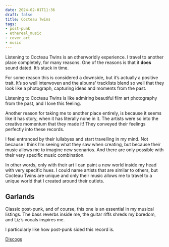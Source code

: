 ```yaml
---
date: 2024-02-01T11:36
draft: false
title: Cocteau Twins
tags:
- post-punk
- ethereal_music
- cover_art
- music
---
```

Listening to Cocteau Twins is an otherworldly experience. I travel to another place completely, for many reasons. One of the reasons is that it **does** sound dated. It’s stuck in time.

For some reason this is considered a downside, but it’s actually a positive trait. It’s so well interwoven and the albums’ tracklists blend so well that they look like a photograph, capturing ideas and moments from the past.

Listening to Cocteau Twins is like admiring beautiful film art photography from the past, and I love this feeling.

Another reason for taking me to another place entirely, is because it seems like it has story, when it has literally none in it. The artists were so into the creative momentum that they made it! They conveyed their feelings perfectly into these records.

I feel entranced by their lullabyes and start travelling in my mind. Not because I think I’m seeing what they saw when creating, but because their music allows me to imagine new scenarios. And there are only possible with their very specific music combination.

In other words, only with their art I can paint a new world inside my head with very specific hues. I could name artists that are similar to others, but Cocteau Twins are unique and only their music allows me to travel to a unique world that I created around their outlets.

## Garlands

Classic post-punk, and of course, this one is an essential in my musical listings. The bass reverbs inside me, the guitar riffs shreds my boredom, and Liz’s vocals inspires me.

I particularly like how post-punk sided this record is.

[Discogs](https://www.discogs.com/master/452-Cocteau-Twins-Garlands)